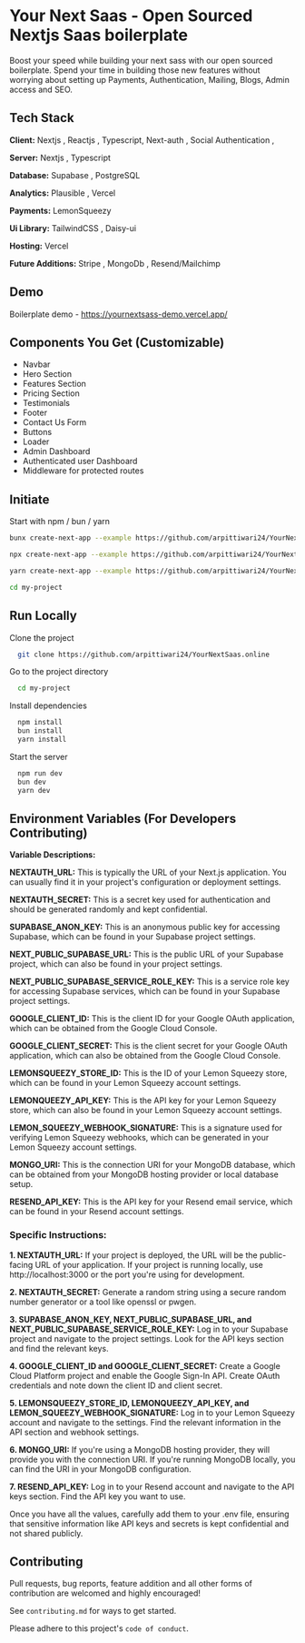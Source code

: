 
# Your Next Saas - Open Sourced Nextjs Saas boilerplate

Boost your speed while building your next sass with our open sourced boilerplate. Spend your time in building those new features without worrying about setting up Payments, Authentication, Mailing, Blogs, Admin access and SEO.




## Tech Stack

**Client:** Nextjs , Reactjs , Typescript, Next-auth , Social Authentication ,

**Server:** Nextjs , Typescript

**Database:** Supabase , PostgreSQL

**Analytics:** Plausible , Vercel

**Payments:** LemonSqueezy

**Ui Library:**  TailwindCSS , Daisy-ui

**Hosting:** Vercel

**Future Additions:** Stripe , MongoDb , Resend/Mailchimp 




## Demo

Boilerplate demo - https://yournextsass-demo.vercel.app/


## Components You Get (Customizable)

- Navbar 
- Hero Section 
- Features Section 
- Pricing Section 
- Testimonials 
- Footer
- Contact Us Form
- Buttons
- Loader
- Admin Dashboard
- Authenticated user Dashboard
- Middleware for protected routes 
## Initiate

Start with npm / bun / yarn

```bash
bunx create-next-app --example https://github.com/arpittiwari24/YourNextSaas.online
```

```bash
npx create-next-app --example https://github.com/arpittiwari24/YourNextSaas.online
```

```bash
yarn create-next-app --example https://github.com/arpittiwari24/YourNextSaas.online
```

```bash
cd my-project
```
    
## Run Locally

Clone the project

```bash
  git clone https://github.com/arpittiwari24/YourNextSaas.online
```

Go to the project directory

```bash
  cd my-project
```

Install dependencies

```bash
  npm install
  bun install
  yarn install
```

Start the server

```bash
  npm run dev
  bun dev
  yarn dev
```

## Environment Variables (For Developers Contributing) 
**Variable Descriptions:**

**NEXTAUTH_URL:** This is typically the URL of your Next.js application. You can usually find it in your project's configuration or deployment settings.

**NEXTAUTH_SECRET:** This is a secret key used for authentication and should be generated randomly and kept confidential.

**SUPABASE_ANON_KEY:** This is an anonymous public key for accessing Supabase, which can be found in your Supabase project settings.

**NEXT_PUBLIC_SUPABASE_URL:** This is the public URL of your Supabase project, which can also be found in your project settings.

**NEXT_PUBLIC_SUPABASE_SERVICE_ROLE_KEY:** This is a service role key for accessing Supabase services, which can be found in your Supabase project settings.

**GOOGLE_CLIENT_ID:** This is the client ID for your Google OAuth application, which can be obtained from the Google Cloud Console.

**GOOGLE_CLIENT_SECRET:** This is the client secret for your Google OAuth application, which can also be obtained from the Google Cloud Console.

**LEMONSQUEEZY_STORE_ID:** This is the ID of your Lemon Squeezy store, which can be found in your Lemon Squeezy account settings.

**LEMONQUEEZY_API_KEY:** This is the API key for your Lemon Squeezy store, which can also be found in your Lemon Squeezy account settings.

**LEMON_SQUEEZY_WEBHOOK_SIGNATURE:** This is a signature used for verifying Lemon Squeezy webhooks, which can be generated in your Lemon Squeezy account settings.

**MONGO_URI:** This is the connection URI for your MongoDB database, which can be obtained from your MongoDB hosting provider or local database setup.

**RESEND_API_KEY:** This is the API key for your Resend email service, which can be found in your Resend account settings.


### Specific Instructions:

**1. NEXTAUTH_URL:**
If your project is deployed, the URL will be the public-facing URL of your application.
If your project is running locally, use http://localhost:3000 or the port you're using for development.

**2. NEXTAUTH_SECRET:**
Generate a random string using a secure random number generator or a tool like openssl or pwgen.

**3. SUPABASE_ANON_KEY, NEXT_PUBLIC_SUPABASE_URL, and NEXT_PUBLIC_SUPABASE_SERVICE_ROLE_KEY:**
Log in to your Supabase project and navigate to the project settings.
Look for the API keys section and find the relevant keys.

**4. GOOGLE_CLIENT_ID and GOOGLE_CLIENT_SECRET:**
Create a Google Cloud Platform project and enable the Google Sign-In API.
Create OAuth credentials and note down the client ID and client secret.

**5. LEMONSQUEEZY_STORE_ID, LEMONQUEEZY_API_KEY, and LEMON_SQUEEZY_WEBHOOK_SIGNATURE:**
Log in to your Lemon Squeezy account and navigate to the settings.
Find the relevant information in the API section and webhook settings.

**6. MONGO_URI:**
If you're using a MongoDB hosting provider, they will provide you with the connection URI.
If you're running MongoDB locally, you can find the URI in your MongoDB configuration.

**7. RESEND_API_KEY:**
Log in to your Resend account and navigate to the API keys section.
Find the API key you want to use.

Once you have all the values, carefully add them to your .env file, ensuring that sensitive information like API keys and secrets is kept confidential and not shared publicly.

## Contributing

Pull requests, bug reports, feature addition and all other forms of contribution are welcomed and highly encouraged!

See `contributing.md` for ways to get started.

Please adhere to this project's `code of conduct`.


